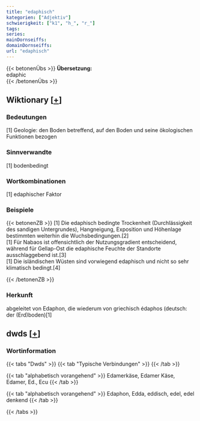 ```yaml
---
title: "edaphisch"
kategorien: ["Adjektiv"]
schwierigkeit: ["k1", "h_", "r_"]
tags:
series:
mainDornseiffs:
domainDornseiffs:
url: "edaphisch"
---
```


{{< betonenÜbs >}}
**Übersetzung:**  
edaphic  
{{< /betonenÜbs >}}

## Wiktionary [[+](https://de.wiktionary.org/wiki/edaphisch)]

### Bedeutungen
[1] Geologie: den Boden betreffend, auf den Boden und seine ökologischen Funktionen bezogen  

### Sinnverwandte
[1] bodenbedingt  

### Wortkombinationen
[1] edaphischer Faktor  

### Beispiele
{{< betonenZB >}}
[1] Die edaphisch bedingte Trockenheit (Durchlässigkeit des sandigen Untergrundes), Hangneigung, Exposition und Höhenlage bestimmten weiterhin die Wuchsbedingungen.[2]  
[1] Für Nabaos ist offensichtlich der Nutzungsgradient entscheidend, während für Gellap-Ost die edaphische Feuchte der Standorte ausschlaggebend ist.[3]  
[1] Die isländischen Wüsten sind vorwiegend edaphisch und nicht so sehr klimatisch bedingt.[4]  

{{< /betonenZB >}}
### Herkunft
abgeleitet von Edaphon, die wiederum von griechisch édaphos (deutsch: der (Erd)boden)[1]  



## dwds [[+](https://www.dwds.de/wb/edaphisch)]

### Wortinformation
{{< tabs "Dwds" >}}
{{< tab "Typische Verbindungen" >}}
{{< /tab >}}

{{< tab "alphabetisch vorangehend" >}}
Edamerkäse, Edamer Käse, Edamer, Ed., Ecu
{{< /tab >}}

{{< tab "alphabetisch vorangehend" >}}
Edaphon, Edda, eddisch, edel, edel denkend
{{< /tab >}}

{{< /tabs >}}

